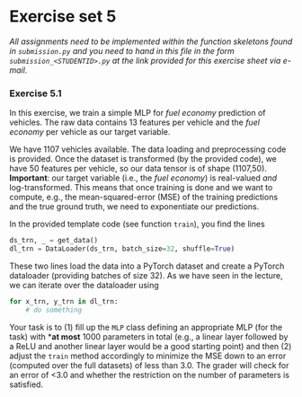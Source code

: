 # Exercise set 5

*All assignments need to be implemented within the function skeletons found in `submission.py`
and you need to hand in this file in the form `submission_<STUDENTID>.py` at the link provided
for this exercise sheet via e-mail.*

### Exercise 5.1

In this exercise, we train a simple MLP for *fuel economy* prediction of vehicles. The raw data contains 13 features per vehicle and the *fuel economy* per vehicle as our target variable.

We have 1107 vehicles available. The data loading and preprocessing code is provided. 
Once the dataset is transformed (by the provided code), we have 50 features per vehicle, so our data tensor is of shape (1107,50). **Important**: our target variable (i.e., the *fuel economy*) is real-valued *and* log-transformed. This means that once training is done and 
we want to compute, e.g., the mean-squared-error (MSE) of the training predictions and the true ground truth, we need to exponentiate our predictions.

In the provided template code (see function `train`), you find the lines

```python
ds_trn, _ = get_data()
dl_trn = DataLoader(ds_trn, batch_size=32, shuffle=True)
```

These two lines load the data into a PyTorch dataset and create a PyTorch dataloader (providing batches of size 32). As we have seen in the lecture, we can iterate over the 
dataloader using 

```python
for x_trn, y_trn in dl_trn:
    # do something
```

Your task is to (1) fill up the `MLP` class defining an appropriate MLP (for the task) with ***at most** 1000 parameters in total (e.g., a linear layer followed by a ReLU and another linear layer would be a good starting point) and then (2) adjust the `train` method accordingly to minimize the MSE down to an error (computed over the full datasets) of less than 3.0. The grader will check for an error of <3.0 and whether the restriction on the number of parameters is satisfied.